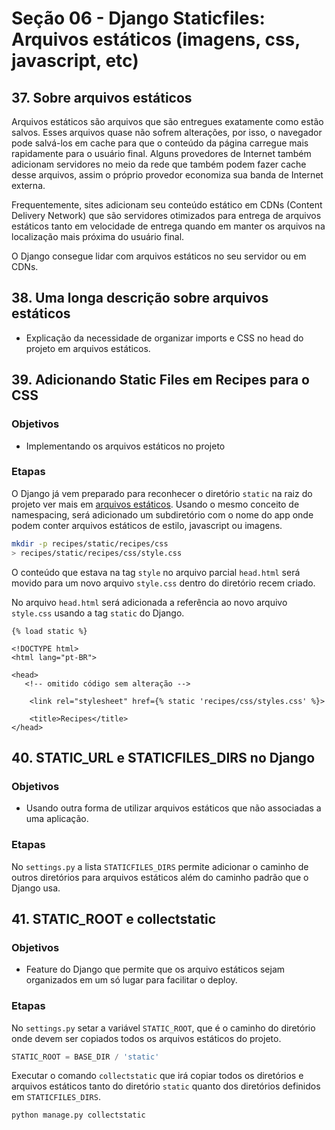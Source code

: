 # Seção 06 - Django Staticfiles: Arquivos estáticos (imagens, css, javascript, etc)

## 37. Sobre arquivos estáticos

Arquivos estáticos são arquivos que são entregues exatamente como estão salvos. Esses arquivos quase não sofrem alterações, por isso, o navegador pode salvá-los em cache para que o conteúdo da página carregue mais rapidamente para o usuário final. Alguns provedores de Internet também adicionam servidores no meio da rede que também podem fazer cache desse arquivos, assim o próprio provedor economiza sua banda de Internet externa.

Frequentemente, sites adicionam seu conteúdo estático em CDNs (Content Delivery Network) que são servidores otimizados para entrega de arquivos estáticos tanto em velocidade de entrega quando em manter os arquivos na localização mais próxima do usuário final.

O Django consegue lidar com arquivos estáticos no seu servidor ou em CDNs.

## 38. Uma longa descrição sobre arquivos estáticos

* Explicação da necessidade de organizar imports e CSS no head do projeto em arquivos estáticos.

## 39. Adicionando Static Files em Recipes para o CSS

### Objetivos

* Implementando os arquivos estáticos no projeto

### Etapas

O Django já vem preparado para reconhecer o diretório ```static``` na raiz do projeto ver mais em [arquivos estáticos](https://docs.djangoproject.com/en/3.2/howto/static-files/). Usando o mesmo conceito de namespacing, será adicionado um subdiretório com o nome do app onde podem conter arquivos estáticos de estilo, javascript ou imagens.

```Bash
mkdir -p recipes/static/recipes/css
> recipes/static/recipes/css/style.css
```

O conteúdo que estava na tag ```style``` no arquivo parcial ```head.html``` será movido para um novo arquivo ```style.css``` dentro do diretório recem criado.

No arquivo ```head.html``` será adicionada a referência ao novo arquivo ```style.css``` usando a tag ```static``` do Django. 

```Django
{% load static %}

<!DOCTYPE html>
<html lang="pt-BR">

<head>
   <!-- omitido código sem alteração -->

    <link rel="stylesheet" href={% static 'recipes/css/styles.css' %}>
    
    <title>Recipes</title>
</head>
```

## 40. STATIC_URL e STATICFILES_DIRS no Django

### Objetivos

* Usando outra forma de utilizar arquivos estáticos que não associadas a uma aplicação.

### Etapas

No ```settings.py``` a lista ```STATICFILES_DIRS``` permite adicionar o caminho de outros diretórios para arquivos estáticos além do caminho padrão que o Django usa.

## 41. STATIC_ROOT e collectstatic

### Objetivos

* Feature do Django que permite que os arquivo estáticos sejam organizados em um só lugar para facilitar o deploy.

### Etapas

No ```settings.py``` setar a variável ```STATIC_ROOT```, que é o caminho do diretório onde devem ser copiados todos os arquivos estáticos do projeto.

```Python
STATIC_ROOT = BASE_DIR / 'static'
```

Executar o comando ```collectstatic``` que irá copiar todos os diretórios e arquivos estáticos tanto do diretório ```static``` quanto dos diretórios definidos em ```STATICFILES_DIRS```.

```Shell
python manage.py collectstatic
```